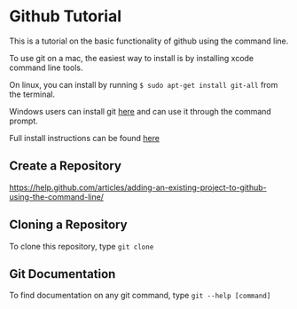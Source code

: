 # Github Tutorial 

This is a tutorial on the basic functionality of github using the command line.

To use git on a mac, the easiest way to install is by installing xcode
command line tools. 

On linux, you can install by running 
```$ sudo apt-get install git-all```
from the terminal. 

Windows users can install git [here](http://git-scm.com/download/win ) and can
use it through the command prompt. 

Full install instructions can be found [here](https://git-scm.com/book/en/v2/Getting-Started-Installing-Git)

## Create a Repository 

https://help.github.com/articles/adding-an-existing-project-to-github-using-the-command-line/

## Cloning a Repository 

To clone this repository, type 
```git clone ```

## Git Documentation

To find documentation on any git command, type
```git --help [command]```
